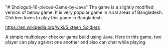 "# Shologuti-16-pieces-Game-by-Java" 
The game is a slightly modified version of below game. It is very popular game in rural areas of Bangladesh. Children loves to play this game in Bangladesh.

https://en.wikipedia.org/wiki/Sixteen_Soldiers

A simple multiplayer checker game build using Java. Here in this game, two player can play against one another and also can chat while playing. 
